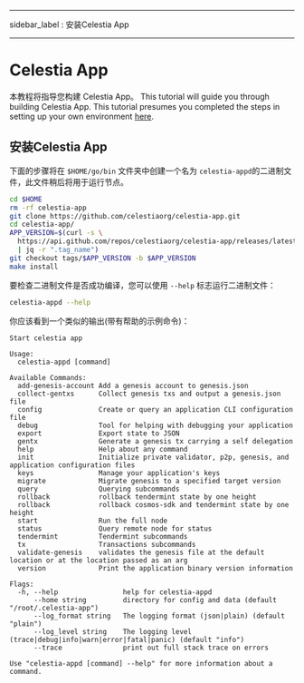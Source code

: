 - - -
sidebar_label : 安装Celestia App
- - -

# Celestia App
<!-- markdownlint-disable MD013 -->

本教程将指导您构建 Celestia App。 This tutorial will guide you through building Celestia App. This tutorial presumes you completed the steps in setting up your own environment [here](./environment.md).

## 安装Celestia App

下面的步骤将在 `$HOME/go/bin` 文件夹中创建一个名为 `celestia-appd`的二进制文件，此文件稍后将用于运行节点。

```sh
cd $HOME
rm -rf celestia-app
git clone https://github.com/celestiaorg/celestia-app.git
cd celestia-app/
APP_VERSION=$(curl -s \
  https://api.github.com/repos/celestiaorg/celestia-app/releases/latest \
  | jq -r ".tag_name")
git checkout tags/$APP_VERSION -b $APP_VERSION
make install
```

要检查二进制文件是否成功编译，您可以使用 `--help` 标志运行二进制文件：

```sh
celestia-appd --help
```

你应该看到一个类似的输出(带有帮助的示例命令)：

```text
Start celestia app

Usage:
  celestia-appd [command]

Available Commands:
  add-genesis-account Add a genesis account to genesis.json
  collect-gentxs      Collect genesis txs and output a genesis.json file
  config              Create or query an application CLI configuration file
  debug               Tool for helping with debugging your application
  export              Export state to JSON
  gentx               Generate a genesis tx carrying a self delegation
  help                Help about any command
  init                Initialize private validator, p2p, genesis, and application configuration files
  keys                Manage your application's keys
  migrate             Migrate genesis to a specified target version
  query               Querying subcommands
  rollback            rollback tendermint state by one height
  rollback            rollback cosmos-sdk and tendermint state by one height
  start               Run the full node
  status              Query remote node for status
  tendermint          Tendermint subcommands
  tx                  Transactions subcommands
  validate-genesis    validates the genesis file at the default location or at the location passed as an arg
  version             Print the application binary version information

Flags:
  -h, --help                help for celestia-appd
      --home string         directory for config and data (default "/root/.celestia-app")
      --log_format string   The logging format (json|plain) (default "plain")
      --log_level string    The logging level (trace|debug|info|warn|error|fatal|panic) (default "info")
      --trace               print out full stack trace on errors

Use "celestia-appd [command] --help" for more information about a command.
```
